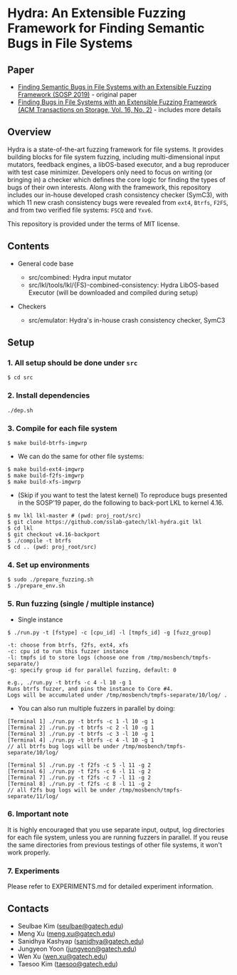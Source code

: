 # Hydra: An Extensible Fuzzing Framework for Finding Semantic Bugs in File Systems


## Paper

* [Finding Semantic Bugs in File Systems with an Extensible Fuzzing Framework (SOSP 2019)](https://squizz617.github.io/pubs/hydra-sosp19.pdf) - original paper
* [Finding Bugs in File Systems with an Extensible Fuzzing Framework (ACM Transactions on Storage, Vol. 16, No. 2)](https://squizz617.github.io/pubs/hydra-tos20.pdf) - includes more details


## Overview

Hydra is a state-of-the-art fuzzing framework for file systems.
It provides building blocks for file system fuzzing,
including multi-dimensional input mutators, feedback engines,
a libOS-based executor, and a bug reproducer with test case minimizer.
Developers only need to focus on writing (or bringing in) a checker
which defines the core logic for finding the types of bugs
of their own interests.
Along with the framework,
this repository includes our in-house developed
crash consistency checker (SymC3),
with which 11 new crash consistency bugs
were revealed from `ext4`, `Btrfs`, `F2FS`,
and from two verified file systems: `FSCQ` and `Yxv6`.

This repository is provided under the terms of MIT license.


## Contents

* General code base
  - src/combined: Hydra input mutator
  - src/lkl/tools/lkl/{FS}-combined-consistency: Hydra LibOS-based Executor
    (will be downloaded and compiled during setup)

* Checkers
  - src/emulator: Hydra's in-house crash consistency checker, SymC3


## Setup

### 1. All setup should be done under `src`
```
$ cd src
```

### 2. Install dependencies
```
./dep.sh
```

### 3. Compile for each file system
```
$ make build-btrfs-imgwrp
```

* We can do the same for other file systems:
```
$ make build-ext4-imgwrp
$ make build-f2fs-imgwrp
$ make build-xfs-imgwrp
```

* (Skip if you want to test the latest kernel) To reproduce bugs presented in the SOSP'19 paper, do the following to back-port LKL to kernel 4.16.
```
$ mv lkl lkl-master # (pwd: proj_root/src)
$ git clone https://github.com/sslab-gatech/lkl-hydra.git lkl
$ cd lkl
$ git checkout v4.16-backport
$ ./compile -t btrfs
$ cd .. (pwd: proj_root/src)
```

### 4. Set up environments
```
$ sudo ./prepare_fuzzing.sh
$ ./prepare_env.sh
```

### 5. Run fuzzing (single / multiple instance)

* Single instance

```
$ ./run.py -t [fstype] -c [cpu_id] -l [tmpfs_id] -g [fuzz_group]

-t: choose from btrfs, f2fs, ext4, xfs
-c: cpu id to run this fuzzer instance
-l: tmpfs id to store logs (choose one from /tmp/mosbench/tmpfs-separate/)
-g: specify group id for parallel fuzzing, default: 0

e.g., ./run.py -t btrfs -c 4 -l 10 -g 1
Runs btrfs fuzzer, and pins the instance to Core #4.
Logs will be accumulated under /tmp/mosbench/tmpfs-separate/10/log/ .
```

* You can also run multiple fuzzers in parallel by doing:
```
[Terminal 1] ./run.py -t btrfs -c 1 -l 10 -g 1
[Terminal 2] ./run.py -t btrfs -c 2 -l 10 -g 1
[Terminal 3] ./run.py -t btrfs -c 3 -l 10 -g 1
[Terminal 4] ./run.py -t btrfs -c 4 -l 10 -g 1
// all btrfs bug logs will be under /tmp/mosbench/tmpfs-separate/10/log/

[Terminal 5] ./run.py -t f2fs -c 5 -l 11 -g 2
[Terminal 6] ./run.py -t f2fs -c 6 -l 11 -g 2
[Terminal 7] ./run.py -t f2fs -c 7 -l 11 -g 2
[Terminal 8] ./run.py -t f2fs -c 8 -l 11 -g 2
// all f2fs bug logs will be under /tmp/mosbench/tmpfs-separate/11/log/
```

### 6. Important note

It is highly encouraged that you use separate input, output, log directories for each file system, unless you are running fuzzers in parallel. If you reuse the same directories from previous testings of other file systems, it won't work properly.

### 7. Experiments

Please refer to EXPERIMENTS.md for detailed experiment information.


## Contacts

* Seulbae Kim (seulbae@gatech.edu)
* Meng Xu (meng.xu@gatech.edu)
* Sanidhya Kashyap (sanidhya@gatech.edu)
* Jungyeon Yoon (jungyeon@gatech.edu)
* Wen Xu (wen.xu@gatech.edu)
* Taesoo Kim (taesoo@gatech.edu)

